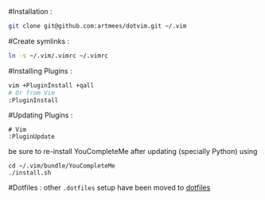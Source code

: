 #Installation :

```sh
git clone git@github.com:artmees/dotvim.git ~/.vim
```

#Create symlinks :

```sh
ln -s ~/.vim/.vimrc ~/.vimrc
```

#Installing Plugins :
```sh
vim +PluginInstall +qall
# Or from Vim
:PluginInstall
```

#Updating Plugins :
```
# Vim
:PluginUpdate
```

be sure to re-install YouCompleteMe after updating (specially Python) using
```
cd ~/.vim/bundle/YouCompleteMe
./install.sh
```

#Dotfiles :
other `.dotfiles` setup have been moved to [dotfiles](https://gitlab.com/artmees/dotfiles)
